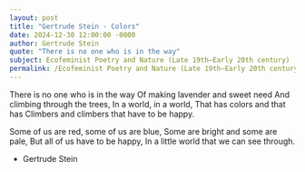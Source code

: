 ```yaml
---
layout: post
title: "Gertrude Stein - Colors"
date: 2024-12-30 12:00:00 -0000
author: Gertrude Stein
quote: "There is no one who is in the way"
subject: Ecofeminist Poetry and Nature (Late 19th–Early 20th century)
permalink: /Ecofeminist Poetry and Nature (Late 19th–Early 20th century)/Gertrude Stein/Gertrude Stein - Colors
---
```


There is no one who is in the way
Of making lavender and sweet need
And climbing through the trees,
In a world, in a world,
That has colors and that has
Climbers and climbers that have to be happy.

Some of us are red, some of us are blue,
Some are bright and some are pale,
But all of us have to be happy,
In a little world that we can see through.

- Gertrude Stein
